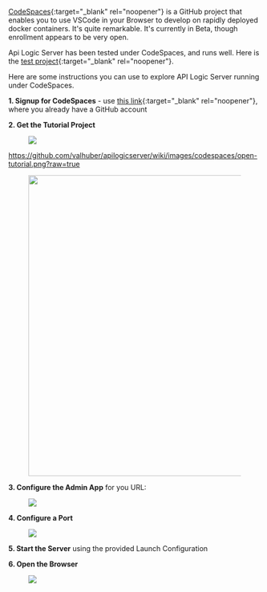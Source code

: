 [CodeSpaces](https://github.com/features/codespaces){:target="_blank" rel="noopener"} is a GitHub project that enables you to use VSCode in your Browser to develop on rapidly deployed docker containers.  It's quite remarkable.  It's currently in Beta, though enrollment appears to be very open.

Api Logic Server has been tested under CodeSpaces, and runs well.  Here is the [test project](https://github.com/valhuber/Tutorial-ApiLogicProject#readme){:target="_blank" rel="noopener"}.

Here are some instructions you can use to explore API Logic Server running under CodeSpaces.

__1. Signup for CodeSpaces__ - use [this link](https://github.com/features/codespaces/signup){:target="_blank" rel="noopener"}, where you already have a GitHub account

__2. Get the Tutorial Project__

<figure><img src="https://github.com/valhuber/apilogicserver/wiki/images/codespaces/open-tutorial.png
?raw=true"></figure> 

https://github.com/valhuber/apilogicserver/wiki/images/codespaces/open-tutorial.png?raw=true

<figure><img src="https://github.com/valhuber/apilogicserver/wiki/images/behave/behave-summary.png?raw=true"  height="600"></figure>


__3. Configure the Admin App__ for you URL:

<figure><img src="https://github.com/valhuber/apilogicserver/wiki/images/codespaces/open-tutorial.png?raw=true"></figure>

__4. Configure a Port__

<figure><img src="https://github.com/valhuber/apilogicserver/wiki/images/codespaces/configure-port.png?raw=true"></figure>

__5. Start the Server__ using the provided Launch Configuration

__6. Open the Browser__

<figure><img src="https://github.com/valhuber/apilogicserver/wiki/images/codespaces/open-port.png?raw=true"></figure>

